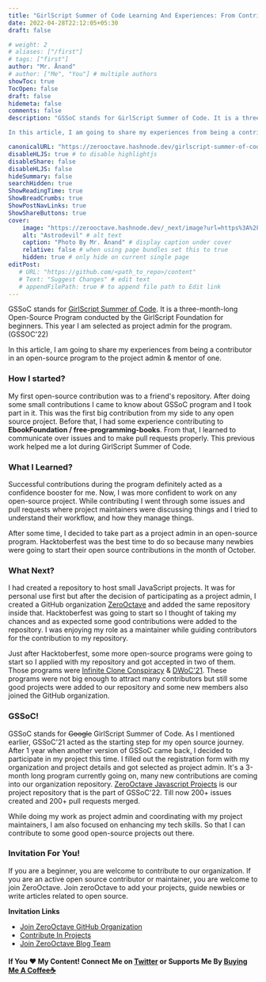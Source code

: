 ```yaml
---
title: "GirlScript Summer of Code Learning And Experiences: From Contributor To Project Admin"
date: 2022-04-28T22:12:05+05:30
draft: false

# weight: 2
# aliases: ["/first"]
# tags: ["first"]
author: "Mr. Ånand"
# author: ["Me", "You"] # multiple authors
showToc: true
TocOpen: false
draft: false
hidemeta: false
comments: false
description: "GSSoC stands for GirlScript Summer of Code. It is a three-month-long Open-Source Program conducted by the GirlScript Foundation for beginners. This year I am selected as project admin for the program. (GSSOC'22)

In this article, I am going to share my experiences from being a contributor in an open-source program to the project admin & mentor of one. "

canonicalURL: "https://zerooctave.hashnode.dev/girlscript-summer-of-code-learning-and-experiences-from-contributor-to-project-admin"
disableHLJS: true # to disable highlightjs
disableShare: false
disableHLJS: false
hideSummary: false
searchHidden: true
ShowReadingTime: true
ShowBreadCrumbs: true
ShowPostNavLinks: true
ShowShareButtons: true
cover:
    image: "https://zerooctave.hashnode.dev/_next/image?url=https%3A%2F%2Fcdn.hashnode.com%2Fres%2Fhashnode%2Fimage%2Fupload%2Fv1645545833047%2FwO1RXevly.png%3Fw%3D1600%26h%3D840%26fit%3Dcrop%26crop%3Dentropy%26auto%3Dcompress%2Cformat%26format%3Dwebp&w=3840&q=75" # image path/url
    alt: "Astrodevil" # alt text
    caption: "Photo By Mr. Ånand" # display caption under cover
    relative: false # when using page bundles set this to true
    hidden: true # only hide on current single page
editPost:
   # URL: "https://github.com/<path_to_repo>/content"
   # Text: "Suggest Changes" # edit text
   # appendFilePath: true # to append file path to Edit link
---
```


GSSoC stands for [GirlScript Summer of Code](https://gssoc.girlscript.tech/). It is a three-month-long Open-Source Program conducted by the GirlScript Foundation for beginners. This year I am selected as project admin for the program. (GSSOC'22)

In this article, I am going to share my experiences from being a contributor in an open-source program to the project admin & mentor of one. 

### How I started?

My first open-source contribution was to a friend's repository. After doing some small contributions I came to know about GSSoC program and I took part in it. This was the first big contribution from my side to any open source project. Before that, I had some experience contributing to **EbookFoundation / free-programming-books**. From that, I learned to communicate over issues and to make pull requests properly. This previous work helped me a lot during GirlScript Summer of Code. 

### What I Learned?
Successful contributions during the program definitely acted as a confidence booster for me. Now, I was more confident to work on any open-source project. While contributing I went through some issues and pull requests where project maintainers were discussing things and I tried to understand their workflow, and how they manage things. 

After some time, I decided to take part as a project admin in an open-source program. Hacktoberfest was the best time to do so because many newbies were going to start their open source contributions in the month of October.

### What Next?
I had created a repository to host small JavaScript projects. It was for personal use first but after the decision of participating as a project admin, I created a GitHub organization [ZeroOctave](https://github.com/ZeroOctave) and added the same repository inside that. Hacktoberfest was going to start so I thought of taking my chances and as expected some good contributions were added to the repository. I was enjoying my role as a maintainer while guiding contributors for the contribution to my repository.

Just after Hacktoberfest, some more open-source programs were going to start so I applied with my repository and got accepted in two of them. Those programs were [Infinite Clone Conspiracy](https://icc-techsahead.netlify.app/) & [DWoC'21](https://dwoc.io/). These programs were not big enough to attract many contributors but still some good projects were added to our repository and some new members also joined the GitHub organization.

### GSSoC!
GSSoC stands for <s>Google</s> GirlScript Summer of Code. As I mentioned earlier, GSSoC'21 acted as the starting step for my open source journey. After 1 year when another version of GSSoC came back, I decided to participate in my project this time. I filled out the registration form with my organization and project details and got selected as project admin. It's a 3-month long program currently going on, many new contributions are coming into our organization repository. [ZeroOctave Javascript Projects](https://github.com/ZeroOctave/ZeroOctave-Javascript-Projects) is our project repository that is the part of GSSoC'22. Till now 200+ issues created and 200+ pull requests merged. 

While doing my work as project admin and coordinating with my project maintainers, I am also focused on enhancing my tech skills. So that I can contribute to some good open-source projects out there.  

### Invitation For You!
If you are a beginner, you are welcome to contribute to our organization. If you are an active open source contributor or maintainer, you are welcome to join ZeroOctave. Join zeroOctave to add your projects, guide newbies or write articles related to open source. 

**Invitation Links**
- [ Join ZeroOctave GitHub Organization](https://github.com/ZeroOctave)
- [Contribute In Projects](https://github.com/ZeroOctave#what-you-can-do-here)
- [Join ZeroOctave Blog Team](https://hashnode.com/teams/invite/0013e746-aa30-4335-9196-5dd3bed50715)

#### If You ❤️ My Content! Connect Me on  [Twitter](https://mobile.twitter.com/Astrodevil_) or Supports Me By [Buying Me A Coffee☕](https://www.buymeacoffee.com/Astrodevil)



